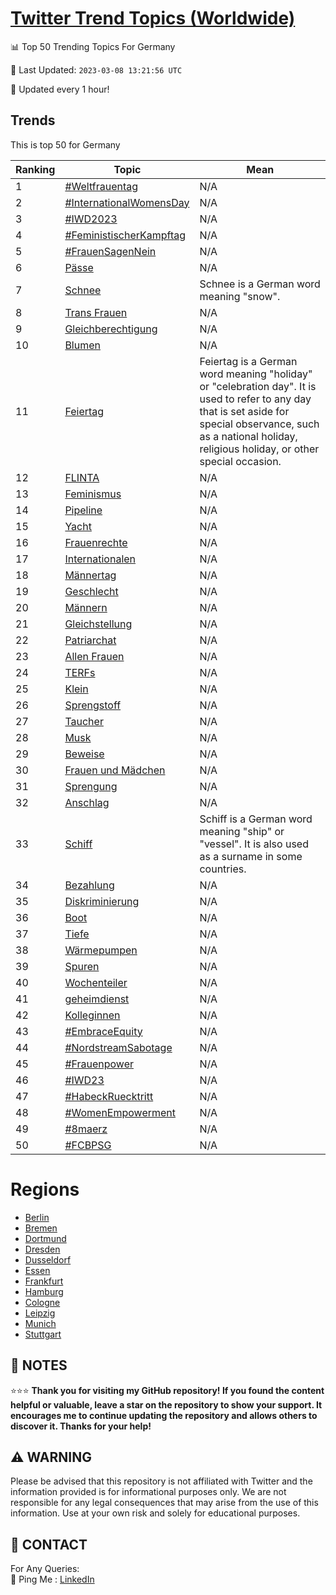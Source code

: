 [Twitter Trend Topics (Worldwide)](https://github.com/ErcinDedeoglu/Twitter-Trend-Topics)
==========


📊 Top 50 Trending Topics For Germany

📆 Last Updated: `2023-03-08 13:21:56 UTC`

🔧 Updated every 1 hour!


## Trends

This is top 50 for Germany

| Ranking | Topic | Mean |
| ------- | ------------ | ------------ |
| 1 | [#Weltfrauentag](http://twitter.com/search?q=%23Weltfrauentag) | N/A |
| 2 | [#InternationalWomensDay](http://twitter.com/search?q=%23InternationalWomensDay) | N/A |
| 3 | [#IWD2023](http://twitter.com/search?q=%23IWD2023) | N/A |
| 4 | [#FeministischerKampftag](http://twitter.com/search?q=%23FeministischerKampftag) | N/A |
| 5 | [#FrauenSagenNein](http://twitter.com/search?q=%23FrauenSagenNein) | N/A |
| 6 | [Pässe](http://twitter.com/search?q=P%c3%a4sse) | N/A |
| 7 | [Schnee](http://twitter.com/search?q=Schnee) | Schnee is a German word meaning "snow". |
| 8 | [Trans Frauen](http://twitter.com/search?q=Trans+Frauen) | N/A |
| 9 | [Gleichberechtigung](http://twitter.com/search?q=Gleichberechtigung) | N/A |
| 10 | [Blumen](http://twitter.com/search?q=Blumen) | N/A |
| 11 | [Feiertag](http://twitter.com/search?q=Feiertag) | Feiertag is a German word meaning "holiday" or "celebration day". It is used to refer to any day that is set aside for special observance, such as a national holiday, religious holiday, or other special occasion. |
| 12 | [FLINTA](http://twitter.com/search?q=FLINTA) | N/A |
| 13 | [Feminismus](http://twitter.com/search?q=Feminismus) | N/A |
| 14 | [Pipeline](http://twitter.com/search?q=Pipeline) | N/A |
| 15 | [Yacht](http://twitter.com/search?q=Yacht) | N/A |
| 16 | [Frauenrechte](http://twitter.com/search?q=Frauenrechte) | N/A |
| 17 | [Internationalen](http://twitter.com/search?q=Internationalen) | N/A |
| 18 | [Männertag](http://twitter.com/search?q=M%c3%a4nnertag) | N/A |
| 19 | [Geschlecht](http://twitter.com/search?q=Geschlecht) | N/A |
| 20 | [Männern](http://twitter.com/search?q=M%c3%a4nnern) | N/A |
| 21 | [Gleichstellung](http://twitter.com/search?q=Gleichstellung) | N/A |
| 22 | [Patriarchat](http://twitter.com/search?q=Patriarchat) | N/A |
| 23 | [Allen Frauen](http://twitter.com/search?q=Allen+Frauen) | N/A |
| 24 | [TERFs](http://twitter.com/search?q=TERFs) | N/A |
| 25 | [Klein](http://twitter.com/search?q=Klein) | N/A |
| 26 | [Sprengstoff](http://twitter.com/search?q=Sprengstoff) | N/A |
| 27 | [Taucher](http://twitter.com/search?q=Taucher) | N/A |
| 28 | [Musk](http://twitter.com/search?q=Musk) | N/A |
| 29 | [Beweise](http://twitter.com/search?q=Beweise) | N/A |
| 30 | [Frauen und Mädchen](http://twitter.com/search?q=Frauen+und+M%c3%a4dchen) | N/A |
| 31 | [Sprengung](http://twitter.com/search?q=Sprengung) | N/A |
| 32 | [Anschlag](http://twitter.com/search?q=Anschlag) | N/A |
| 33 | [Schiff](http://twitter.com/search?q=Schiff) | Schiff is a German word meaning "ship" or "vessel". It is also used as a surname in some countries. |
| 34 | [Bezahlung](http://twitter.com/search?q=Bezahlung) | N/A |
| 35 | [Diskriminierung](http://twitter.com/search?q=Diskriminierung) | N/A |
| 36 | [Boot](http://twitter.com/search?q=Boot) | N/A |
| 37 | [Tiefe](http://twitter.com/search?q=Tiefe) | N/A |
| 38 | [Wärmepumpen](http://twitter.com/search?q=W%c3%a4rmepumpen) | N/A |
| 39 | [Spuren](http://twitter.com/search?q=Spuren) | N/A |
| 40 | [Wochenteiler](http://twitter.com/search?q=Wochenteiler) | N/A |
| 41 | [geheimdienst](http://twitter.com/search?q=geheimdienst) | N/A |
| 42 | [Kolleginnen](http://twitter.com/search?q=Kolleginnen) | N/A |
| 43 | [#EmbraceEquity](http://twitter.com/search?q=%23EmbraceEquity) | N/A |
| 44 | [#NordstreamSabotage](http://twitter.com/search?q=%23NordstreamSabotage) | N/A |
| 45 | [#Frauenpower](http://twitter.com/search?q=%23Frauenpower) | N/A |
| 46 | [#IWD23](http://twitter.com/search?q=%23IWD23) | N/A |
| 47 | [#HabeckRuecktritt](http://twitter.com/search?q=%23HabeckRuecktritt) | N/A |
| 48 | [#WomenEmpowerment](http://twitter.com/search?q=%23WomenEmpowerment) | N/A |
| 49 | [#8maerz](http://twitter.com/search?q=%238maerz) | N/A |
| 50 | [#FCBPSG](http://twitter.com/search?q=%23FCBPSG) | N/A |



# Regions

* [Berlin](</Germany/Berlin.md>)
* [Bremen](</Germany/Bremen.md>)
* [Dortmund](</Germany/Dortmund.md>)
* [Dresden](</Germany/Dresden.md>)
* [Dusseldorf](</Germany/Dusseldorf.md>)
* [Essen](</Germany/Essen.md>)
* [Frankfurt](</Germany/Frankfurt.md>)
* [Hamburg](</Germany/Hamburg.md>)
* [Cologne](</Germany/Cologne.md>)
* [Leipzig](</Germany/Leipzig.md>)
* [Munich](</Germany/Munich.md>)
* [Stuttgart](</Germany/Stuttgart.md>)



## 📝 NOTES

⭐⭐⭐ **Thank you for visiting my GitHub repository! If you found the content helpful or valuable, leave a star on the repository to show your support. It encourages me to continue updating the repository and allows others to discover it. Thanks for your help!**


## ⚠️ WARNING

Please be advised that this repository is not affiliated with Twitter and the information provided is for informational purposes only. We are not responsible for any legal consequences that may arise from the use of this information. Use at your own risk and solely for educational purposes.


## 📨 CONTACT

 For Any Queries:  
            🏓 Ping Me : [LinkedIn](https://www.linkedin.com/in/ercindedeoglu/)
